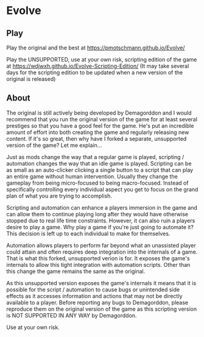 # Evolve

## Play

Play the original and the best at https://pmotschmann.github.io/Evolve/

Play the UNSUPPORTED, use at your own risk, scripting edition of the game at https://wdjwxh.github.io/Evolve-Scripting-Edition/
(It may take several days for the scripting edition to be updated when a new version of the original is released)

## About

The original is still actively being developed by Demagorddon and I would recommend that you run the original version of the game for at least several prestiges so that you have a good feel for the game. He's put an incredible amount of effort into both creating the game and regularly releasing new content.
If it's so great, then why have I forked a separate, unsupported version of the game? Let me explain...

Just as mods change the way that a regular game is played, scripting / automation changes the way that an idle game is played. Scripting can be as small as an auto-clicker clicking a single button to a script that can play an entire game without human intervention. Usually they change the gameplay from being micro-focused to being macro-focused. Instead of specifically controlling every individual aspect you get to focus on the grand plan of what you are trying to accomplish.

Scripting and automation can enhance a players immersion in the game and can allow them to continue playing long after they would have otherwise stopped due to real life time constraints. However, it can also ruin a players desire to play a game. Why play a game if you're just going to automate it? This decision is left up to each individual to make for themselves.

Automation allows players to perform far beyond what an unassisted player could attain and often requires deep integration into the internals of a game. That is what this forked, unsupported verion is for. It exposes the game's internals to allow this tight integration with automation scripts. Other than this change the game remains the same as the original.

As this unsupported version exposes the game's internals it means that it is possible for the script / automation to cause bugs or unintended side effects as it accesses information and actions that may not be directly available to a player. Before reporting any bugs to Demagorddon, please reproduce them on the original version of the game as this scripting version is NOT SUPPORTED IN ANY WAY by Demagorddon.

Use at your own risk.
